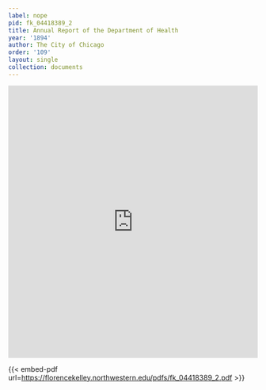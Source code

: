 ```yaml
---
label: nope
pid: fk_04418389_2
title: Annual Report of the Department of Health
year: '1894'
author: The City of Chicago
order: '109'
layout: single
collection: documents
---
```

<iframe src="https://northwestern.app.box.com/embed/s/ihz0klpsv5h5i228a6jd9hmpew749v22?sortColumn=date&view=list" width="100%" height="550" frameborder="0" allowfullscreen webkitallowfullscreen msallowfullscreen></iframe>


{{< embed-pdf url=https://florencekelley.northwestern.edu/pdfs/fk_04418389_2.pdf >}}